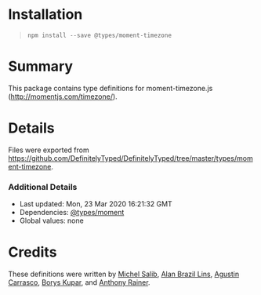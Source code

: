 # Installation
> `npm install --save @types/moment-timezone`

# Summary
This package contains type definitions for moment-timezone.js (http://momentjs.com/timezone/).

# Details
Files were exported from https://github.com/DefinitelyTyped/DefinitelyTyped/tree/master/types/moment-timezone.

### Additional Details
 * Last updated: Mon, 23 Mar 2020 16:21:32 GMT
 * Dependencies: [@types/moment](https://npmjs.com/package/@types/moment)
 * Global values: none

# Credits
These definitions were written by [Michel Salib](https://github.com/michelsalib), [Alan Brazil Lins](https://github.com/alanblins), [Agustin Carrasco](https://github.com/asermax), [Borys Kupar](https://github.com/borys-kupar), and [Anthony Rainer](https://github.com/pristinesource).
